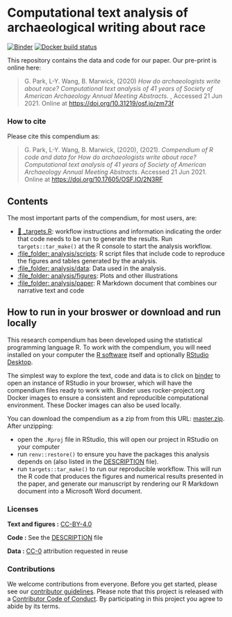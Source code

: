 
<!-- README.md is generated from README.Rmd. Please edit that file -->

# Computational text analysis of archaeological writing about race

<!-- badges: start -->

[![Binder](https://mybinder.org/badge_logo.svg)](https://mybinder.org/v2/gh/parkgayoung/racisminarchy/master?urlpath=rstudio)
[![Docker build
status](https://github.com/parkgayoung/racisminarchy/workflows/.github/workflows/docker-build.yaml/badge.svg)](https://github.com/parkgayoung/racisminarchy/actions)
<!-- badges: end -->

This repository contains the data and code for our paper. Our pre-print
is online here:

> G. Park, L-Y. Wang, B. Marwick, (2020) *How do archaeologists write
> about race? Computational text analysis of 41 years of Society of
> American Archaeology Annual Meeting Abstracts*. , Accessed 21 Jun
> 2021. Online at <https://doi.org/10.31219/osf.io/zm73f>

### How to cite

Please cite this compendium as:

> G. Park, L-Y. Wang, B. Marwick, (2020), (2021). *Compendium of R code
> and data for How do archaeologists write about race? Computational
> text analysis of 41 years of Society of American Archaeology Annual
> Meeting Abstracts*. Accessed 21 Jun 2021. Online at
> <https://doi.org/10.17605/OSF.IO/2N3RF>

## Contents

The most important parts of the compendium, for most users, are:

-   [:dart: \_targets.R](_targets.R): workflow instructions and
    information indicating the order that code needs to be run to
    generate the results. Run `targets::tar_make()` at the R console to
    start the analysis workflow.
-   [:file\_folder: analysis/scripts](/analysis/scripts): R script files
    that include code to reproduce the figures and tables generated by
    the analysis.
-   [:file\_folder: analysis/data](/analysis/data): Data used in the
    analysis.
-   [:file\_folder: analysis/figures](/analysis/figures): Plots and
    other illustrations
-   [:file\_folder: analysis/paper](/analysis/paper): R Markdown
    document that combines our narrative text and code

## How to run in your broswer or download and run locally

This research compendium has been developed using the statistical
programming language R. To work with the compendium, you will need
installed on your computer the [R
software](https://cloud.r-project.org/) itself and optionally [RStudio
Desktop](https://rstudio.com/products/rstudio/download/).

The simplest way to explore the text, code and data is to click on
[binder](https://mybinder.org/v2/gh/parkgayoung/racisminarchy/master?urlpath=rstudio)
to open an instance of RStudio in your browser, which will have the
compendium files ready to work with. Binder uses rocker-project.org
Docker images to ensure a consistent and reproducible computational
environment. These Docker images can also be used locally.

You can download the compendium as a zip from from this URL:
[master.zip](/archive/master.zip). After unzipping:  
- open the `.Rproj` file in RStudio, this will open our project in
RStudio on your computer  
- run `renv::restore()` to ensure you have the packages this analysis
depends on (also listed in the [DESCRIPTION](/DESCRIPTION) file).  
- run `targets::tar_make()` to run our reproducible workflow. This will
run the R code that produces the figures and numerical results presented
in the paper, and generate our manuscript by rendering our R Markdown
document into a Microsoft Word document.

### Licenses

**Text and figures :**
[CC-BY-4.0](http://creativecommons.org/licenses/by/4.0/)

**Code :** See the [DESCRIPTION](DESCRIPTION) file

**Data :** [CC-0](http://creativecommons.org/publicdomain/zero/1.0/)
attribution requested in reuse

### Contributions

We welcome contributions from everyone. Before you get started, please
see our [contributor guidelines](CONTRIBUTING.md). Please note that this
project is released with a [Contributor Code of Conduct](CONDUCT.md). By
participating in this project you agree to abide by its terms.
